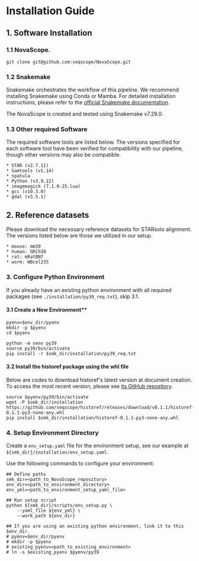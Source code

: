 # Installation Guide

## 1. Software Installation

### 1.1 NovaScope.

```
git clone git@github.com:seqscope/NovaScope.git
```

### 1.2 Snakemake 

Snakemake orchestrates the workflow of this pipeline. We recommend installing Snakemake using Conda or Mamba. For detailed installation instructions, please refer to the [official Snakemake documentation](https://snakemake.readthedocs.io/en/stable/getting_started/installation.html).

The NovaScope is created and tested using Snakemake v7.29.0.

### 1.3 Other required Software 

The required software tools are listed below. The versions specified for each software tool have been verified for compatibility with our pipeline, though other versions may also be compatible.

	* STAR (v2.7.11)
	* Samtools (v1.14)
	* spatula
	* Python (v3.9.12)
	* imagemagick (7.1.0-25.lua)
	* gcc (v10.3.0) 
	* gdal (v3.5.1)
		
## 2. Reference datasets
	
Please download the necessary reference datasets for STARsolo alignment. The versions listed below are those we utilized in our setup.

	* mouse: mm39
	* human: GRCh38
	* rat: mRatBN7
	* worm: WBcel235


### 3. Configure Python Environment

If you already have an existing python environment with all required packages (see `./installation/py39_req.txt`), skip 3.1.

#### 3.1 Create a New Environment**
		
```
pyenv=$env_dir/pyenv
mkdir -p $pyenv
cd $pyenv

python -m venv py39
source py39/bin/activate
pip install -r $smk_dir/installation/py39_req.txt
```

#### 3.2 Install the historef package using the whl file

Below are codes to download historef's latest version at document creation. To access the most recent version, please see [its GitHub repository](https://github.com/seqscope/historef?tab=readme-ov-file).

```
source $pyenv/py39/bin/activate
wget -P $smk_dir/installation https://github.com/seqscope/historef/releases/download/v0.1.1/historef-0.1.1-py3-none-any.whl
pip install $smk_dir/installation/historef-0.1.1-py3-none-any.whl
```

### 4. Setup Environment Directory

Create a `env_setup.yaml` file for the environment setup, see our example at `${smk_dir}/installation/env_setup.yaml`. 


Use the following commands to configure your environment:

```	
## Define paths
smk_dir=<path_to_NovaScope_repository>
env_dir=<path_to_environment_directory>
env_yml=<path_to_environment_setup_yaml_file>

## Run setup script
python ${smk_dir}/scripts/env_setup.py \
	--yaml_file ${env_yml} \
	--work_path ${env_dir}

## If you are using an existing python environment, link it to this $env_dir.
# pyenv=$env_dir/pyenv
# mkdir -p $pyenv
# existing_pyenv=<path_to_existing_environment>
# ln -s $existing_pyenv $pyenv/py39
```


